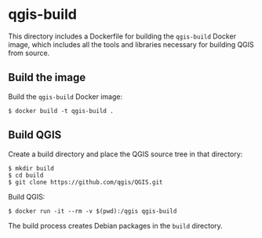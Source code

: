 # qgis-build

This directory includes a Dockerfile for building the `qgis-build` Docker image, which includes
all the tools and libraries necessary for building QGIS from source.

## Build the image

Build the `qgis-build` Docker image:

```shell
$ docker build -t qgis-build .
```

## Build QGIS

Create a build directory and place the QGIS source tree in that directory:

```shell
$ mkdir build
$ cd build
$ git clone https://github.com/qgis/QGIS.git
```

Build QGIS:

```shell
$ docker run -it --rm -v $(pwd):/qgis qgis-build
```

The build process creates Debian packages in the `build` directory.
